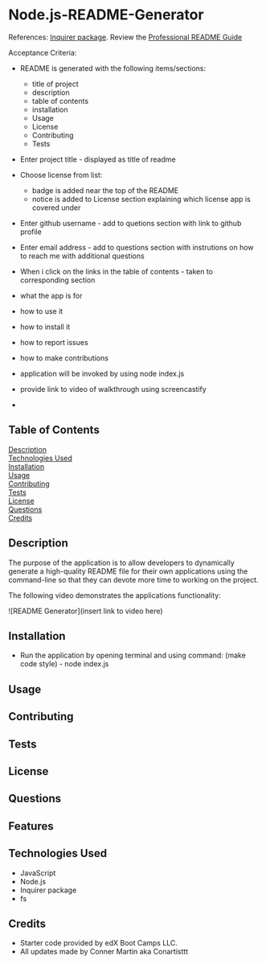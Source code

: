 # Node.js-README-Generator

References:
[Inquirer package](https://www.npmjs.com/package/inquirer/v/8.2.4). Review the [Professional README Guide](https://coding-boot-camp.github.io/full-stack/github/)

Acceptance Criteria:
* README is generated with the following items/sections:
    - title of project
    - description
    - table of contents
    - installation
    - Usage
    - License
    - Contributing
    - Tests

* Enter project title - displayed as title of readme
* Choose license from list:
    - badge is added near the top of the README
    - notice is added to License section explaining which license app is covered under
* Enter github username - add to quetions section with link to github profile
* Enter email address - add to questions section with instrutions on how to reach me with additional questions
* When i click on the links in the table of contents - taken to corresponding section

* what the app is for
* how to use it
* how to install it
* how to report issues
* how to make contributions

* application will be invoked by using node index.js
* provide link to video of walkthrough using screencastify
* 


## Table of Contents
[Description](#description)
<br>
[Technologies Used](#technologies-used)
<br>
[Installation](#installation)
<br>
[Usage](#usage)
<br>
[Contributing](#contributing)
<br>
[Tests](#tests)
<br>
[License](#license)
<br>
[Questions](#questions)
<br>
[Credits](#credits)






## Description

The purpose of the application is to allow developers to dynamically generate a high-quality README file for their own applications using the command-line so that they can devote more time to working on the project.

The following video demonstrates the applications functionality:

![README Generator](insert link to video here)

## Installation
* Run the application by opening terminal and using command: 
(make code style) - node index.js

## Usage

## Contributing

## Tests

## License

## Questions


## 

## Features





## Technologies Used

* JavaScript
* Node.js
* Inquirer package
* fs 

## Credits

* Starter code provided by edX Boot Camps LLC.
* All updates made by Conner Martin aka Conartisttt